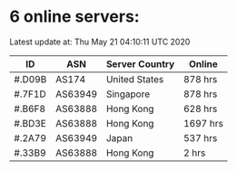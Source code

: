 # 6 online servers:

Latest update at: Thu May 21 04:10:11 UTC 2020

| ID | ASN | Server Country | Online |
| -- | --- | -------------- | ------ |
| #.D09B | AS174 | United States | 878 hrs |
| #.7F1D | AS63949 | Singapore | 878 hrs |
| #.B6F8 | AS63888 | Hong Kong | 628 hrs |
| #.BD3E | AS63888 | Hong Kong | 1697 hrs |
| #.2A79 | AS63949 | Japan | 537 hrs |
| #.33B9 | AS63888 | Hong Kong | 2 hrs |

